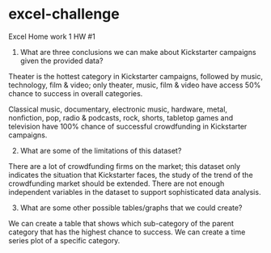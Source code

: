# excel-challenge
Excel Home work 1
HW #1

1.	What are three conclusions we can make about Kickstarter campaigns given the provided data?

Theater is the hottest category in Kickstarter campaigns, followed by music, technology, film & video; only theater, music, film & video have access 50% chance to success in overall categories. 

Classical music, documentary, electronic music, hardware, metal, nonfiction, pop, radio & podcasts, rock, shorts, tabletop games and television have 100% chance of successful crowdfunding in Kickstarter campaigns. 

2.	What are some of the limitations of this dataset?

There are a lot of crowdfunding firms on the market; this dataset only indicates the situation that Kickstarter faces, the study of the trend of the crowdfunding market should be extended. There are not enough independent variables in the dataset to support sophisticated data analysis. 

3.	What are some other possible tables/graphs that we could create?

We can create a table that shows which sub-category of the parent category that has the highest chance to success. We can create a time series plot of a specific category. 
